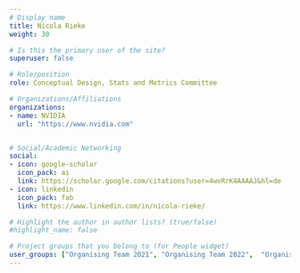```yaml
---
# Display name
title: Nicola Rieke
weight: 30

# Is this the primary user of the site?
superuser: false

# Role/position
role: Conceptual Design, Stats and Metrics Committee

# Organizations/Affiliations
organizations:
- name: NVIDIA
  url: "https://www.nvidia.com"


# Social/Academic Networking
social:
- icon: google-scholar
  icon_pack: ai
  link: https://scholar.google.com/citations?user=4wvRrK4AAAAJ&hl=de
- icon: linkedin
  icon_pack: fab
  link: https://www.linkedin.com/in/nicola-rieke/

# Highlight the author in author lists? (true/false)
#highlight_name: false

# Project groups that you belong to (for People widget)
user_groups: ["Organising Team 2021", "Organising Team 2022",  "Organising Team 2023"]
---
```


